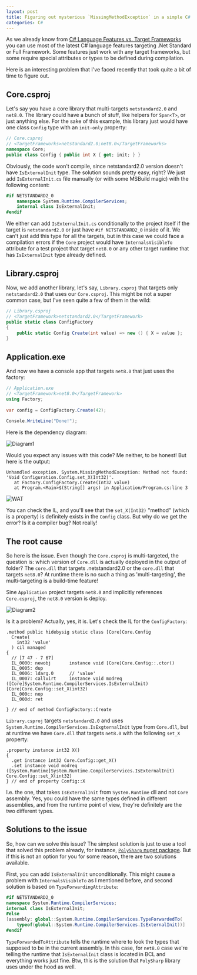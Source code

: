 ```yaml
---
layout: post
title: Figuring out mysterious `MissingMethodException` in a simple C# application
categories: C#
---
```


As we already know from [C# Language Features vs. Target Frameworks](https://sergeyteplyakov.github.io/Blog/c%23/2024/03/06/CSharp_Language_Features_vs_Target_Frameworks.html) you can use most of the latest C# language features targeting .Net Standard or Full Framework. Some features just work with any target frameworks, but some require special attributes or types to be defined during compilation.

Here is an interesting problem that I've faced recently that took quite a bit of time to figure out.

## Core.csproj
Let's say you have a core library that multi-targets `netstandard2.0` and `net8.0`. The library could have a bunch of stuff, like helpers for `Span<T>`, or just anything else. For the sake of this example, this library just would have one class `Config` type with an `init-only` property:

```csharp
// Core.csproj
// <TargetFrameworks>netstandard2.0;net8.0</TargetFrameworks>
namespace Core;  
public class Config { public int X { get; init; } }
```

Obviously, the code won't compile, since netstandard2.0 version doesn't have `IsExternalInit` type. The solution sounds pretty easy, right? We just add `IsExternalInit.cs` file manually (or with some MSBuild magic) with the following content:

```csharp
#if NETSTANDARD2_0  
    namespace System.Runtime.CompilerServices;  
    internal class IsExternalInit;  
#endif
```

We either can add `IsExternalInit.cs` conditionally to the project itself if the target is `netstandard2.0` or just have `#if NETSTANDARD2_0` inside of it. We can't just add this type for all the targets, but in this case we could face a compilation errors if the `Core` project would have `InternalsVisibleTo` attribute for a test project that target `net8.0` or any other target runtime that has `IsExternalInit` type already defined.

## Library.csproj
Now, we add another library, let's say, `Library.csproj` that targets only `netstandard2.0` that uses our `Core.csproj`. This might be not a super common case, but I've seen quite a few of them in the wild:

```csharp
// Library.csproj
// <TargetFramework>netstandard2.0</TargetFramework>
public static class ConfigFactory  
{  
    public static Config Create(int value) => new () { X = value };  
}
```

## Application.exe
And now we have a console app that targets `net8.0` that just uses the factory:

```csharp
// Application.exe
// <TargetFramework>net8.0</TargetFramework>
using Factory;  
  
var config = ConfigFactory.Create(42);  
  
Console.WriteLine("Done!");
```

Here is the dependency diagram:

![Diagram1](/Blog/assets/Diagram1.png "Diagram1")

Would you expect any issues with this code? Me neither, to be honest!
But here is the output:

```
Unhandled exception. System.MissingMethodException: Method not found: 'Void Configuration.Config.set_X(Int32)'.
   at Factory.ConfigFactory.Create(Int32 value)
   at Program.<Main>$(String[] args) in Application/Program.cs:line 3
```

![WAT](/Blog/assets/jackie_chan_meme.jpg "WAT")

You can check the IL, and you'll see that the `set_X(Int32)` "method" (which is a property) is definitely exists in the `Config` class. But why do we get the error? Is it a compiler bug? Not really!

## The root cause
So here is the issue. Even though the `Core.csproj` is multi-targeted, the question is: which version of `Core.dll` is actually deployed in the output of folder? The `core.dll` that targets .netstandard2.0 or the `core.dll` that targets `net8.0`? At runtime there is no such a thing as 'multi-targeting', the multi-targeting is a build-time feature!

Sine `Application` project targets `net8.0` and implicitly references `Core.csproj`, the `net8.0` version is deploy. 

![Diagram2](/Blog/assets/Diagram2.png "Diagram2")

Is it a problem? Actually, yes, it is. Let's check the IL for the `ConfigFactory`:
```il
.method public hidebysig static class [Core]Core.Config  
  Create(  
    int32 'value'  
  ) cil managed  
{    
  // [7 47 - 7 67]  
  IL_0000: newobj       instance void [Core]Core.Config::.ctor()  
  IL_0005: dup  
  IL_0006: ldarg.0      // 'value'  
  IL_0007: callvirt     instance void modreq ([Core]System.Runtime.CompilerServices.IsExternalInit) [Core]Core.Config::set_X(int32)  
  IL_000c: nop  
  IL_000d: ret  
  
} // end of method ConfigFactory::Create
```

`Library.csproj`  targets `netstandard2.0` and uses `System.Runtime.CompilerServices.IsExgternalInit` type from `Core.dll`, but at runtime we have `Core.dll` that targets `net8.0` with the following `set_X` property:
```il
.property instance int32 X()  
{  
  .get instance int32 Core.Config::get_X()  
  .set instance void modreq ([System.Runtime]System.Runtime.CompilerServices.IsExternalInit) Core.Config::set_X(int32)  
} // end of property Config::X
```

I.e. the one, that takes `IsExternalInit` from `System.Runtime` dll and not `Core` assembly. Yes, you could have the same types defined in different assemblies, and from the runtime point of view, they're definitely are the two different types.

## Solutions to the issue
So, how can we solve this issue?
The simplest solution is just to use a tool that solved this problem already, for instance, [`PolySharp` nuget package](https://www.nuget.org/packages/PolySharp/). But if this is not an option for you for some reason, there are two solutions available.

First, you can add `IsExternalInit` unconditionally. This might cause a problem with `InternalsVisibleTo` as I mentioned before, and second solution is based on `TypeForwardingAttribute`:

```csharp
#if NETSTANDARD2_0  
namespace System.Runtime.CompilerServices;  
internal class IsExternalInit;  
#else  
[assembly: global::System.Runtime.CompilerServices.TypeForwardedTo(  
    typeof(global::System.Runtime.CompilerServices.IsExternalInit))]  
#endif
```

`TypeForwardedToAttribute` tells the runtime where to look the types that supposed to be in the current assembly. In this case, for `net8.0` case we're telling the runtime that `IsExternalInit` class is located in BCL and everything works just fine. Btw, this is the solution that `PolySharp` library uses under the hood as well.